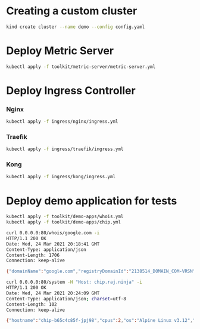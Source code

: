 # Creating a custom cluster 

```bash
kind create cluster --name demo --config config.yaml
```

# Deploy Metric Server 

```bash
kubectl apply -f toolkit/metric-server/metric-server.yml
```

# Deploy Ingress Controller

### Nginx

```bash
kubectl apply -f ingress/nginx/ingress.yml
```

### Traefik

```bash
kubectl apply -f ingress/traefik/ingress.yml
```

### Kong 

```bash
kubectl apply -f ingress/kong/ingress.yml
```

# Deploy demo application for tests 

```bash
kubectl apply -f toolkit/demo-apps/whois.yml
kubectl apply -f toolkit/demo-apps/chip.yml
```

```bash
curl 0.0.0.0:80/whois/google.com -i
HTTP/1.1 200 OK
Date: Wed, 24 Mar 2021 20:18:41 GMT
Content-Type: application/json
Content-Length: 1706
Connection: keep-alive

{"domainName":"google.com","registryDomainId":"2138514_DOMAIN_COM-VRSN","registrarWhoisServer":"whois.markmonitor.com","registrarUrl":"http://www.markmonitor.com"}
```


```bash
curl 0.0.0.0:80/system -H "Host: chip.raj.ninja" -i
HTTP/1.1 200 OK
Date: Wed, 24 Mar 2021 20:24:09 GMT
Content-Type: application/json; charset=utf-8
Content-Length: 102
Connection: keep-alive

{"hostname":"chip-b65c4c85f-jpj98","cpus":2,"os":"Alpine Linux v3.12","hypervisor":"bhyve","memory":0}
```